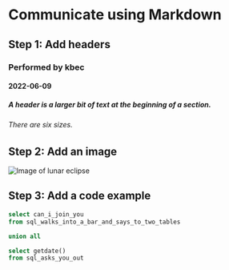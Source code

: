 # Communicate using Markdown
## Step 1: Add headers
### Performed by kbec
#### 2022-06-09
##### A header is a larger bit of text at the beginning of a section.
###### There are six sizes.

## Step 2: Add an image
![Image of lunar eclipse](https://upload.wikimedia.org/wikipedia/commons/thumb/9/9a/Total_lunar_eclipse_on_January_21%2C_2019_%2845910439045%29_%28cropped%29.jpg/240px-Total_lunar_eclipse_on_January_21%2C_2019_%2845910439045%29_%28cropped%29.jpg)

## Step 3: Add a code example
```sql
select can_i_join_you
from sql_walks_into_a_bar_and_says_to_two_tables

union all

select getdate()
from sql_asks_you_out
```

